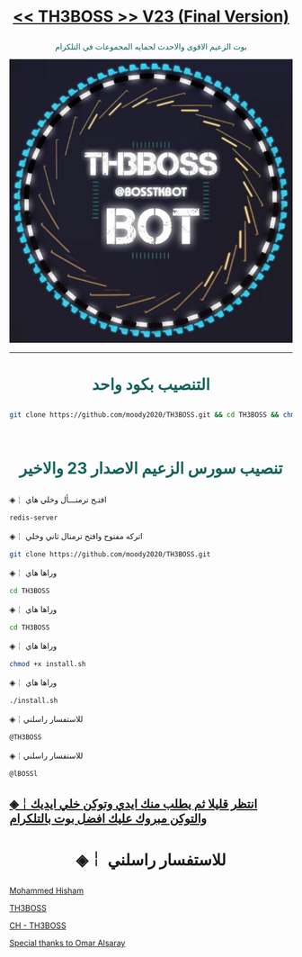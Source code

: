 # <p align="center" style="color:#cb3349" > [<< TH3BOSS >> V23 (Final Version)](https://telegram.me/llDEV1ll)

 <p align="center" style="color: #14635c;" > بوت الزعيم الاقوى والاحدث لحمايه المجموعات في التلكرام
<p align="center"><img src="زعيم.jpg" alt="بوت زعيم" title="بوت زعيم">

***

# <p align="center" style="color: #14635c;" > التنصيب بكود واحد
```sh
git clone https://github.com/moody2020/TH3BOSS.git && cd TH3BOSS && chmod +x install.sh &&./install.sh
```


<br>

# <p align="center" style="color: #14635c;" >  تنصيب سورس الزعيم الاصدار 23 والاخير

◈￤  افتـح ترمنـــأل وخلي هاي
```sh
redis-server
```
◈￤  اتركه مفتوح وافتح ترمنال ثاني وخلي
```sh
git clone https://github.com/moody2020/TH3BOSS.git
```
◈￤  وراها هاي
```sh
cd TH3BOSS
```
◈￤  وراها هاي 
```sh
cd TH3BOSS
```
◈￤  وراها هاي 
```sh
chmod +x install.sh
```
◈￤  وراها هاي 
```sh
./install.sh
```
◈￤للاستفسار راسلني 
```sh
@TH3BOSS
```
◈￤للاستفسار راسلني 
```sh
@lBOSSl
```
##  [◈￤انتظر قليلا ثم يطلب منك ايدي وتوكن خلي ايديك والتوكن مبروك عليك افضل بوت بالتلكرام](https://telegram.me/llDEV1ll)
# <p align="center"> ◈￤  للاستفسار راسلني 

  [Mohammed Hisham](https://telegram.me/TH3BOSS) <br>
  
  [TH3BOSS](https://telegram.me/LBOSSL) <br>
  
  [CH - TH3BOSS](https://telegram.me/LLDEV1LL) <br>
  
  [Special thanks to Omar Alsaray](https://telegram.me/blcon)<br>
